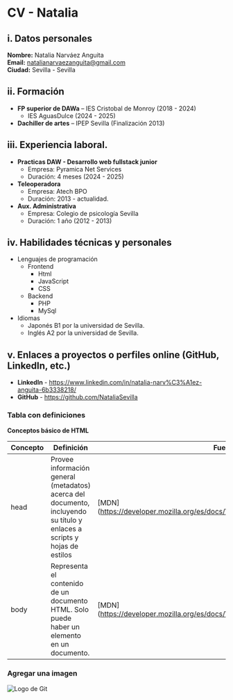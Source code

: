 # CV - Natalia


## i. Datos personales
**Nombre:** Natalia Narváez Anguita  
**Email:** natalianarvaezanguita@gmail.com  
**Ciudad:** Sevilla - Sevilla  

## ii. Formación
- **FP superior de DAWa** 
    – IES Cristobal de Monroy (2018 - 2024)
    - IES AguasDulce (2024 - 2025)  
- **Dachiller de artes** 
    – IPEP Sevilla  (Finalización 2013)  
## iii. Experiencia laboral. 
- **Practicas DAW - Desarrollo web fullstack junior**
    - Empresa: Pyramica Net Services
    - Duración: 4 meses (2024 - 2025)
- **Teleoperadora**
    - Empresa: Atech BPO
    - Duración: 2013 - actualidad.
- **Aux. Administrativa**
    - Empresa: Colegio de psicología Sevilla
    - Duración: 1 año (2012 - 2013)
    
## iv. Habilidades técnicas y personales ## 
- Lenguajes de programación
    - Frontend
        - Html
        - JavaScript
        - CSS
    - Backend
        - PHP
        - MySql
- Idiomas
    - Japonés B1 por la universidad de Sevilla.
    - Inglés A2 por la universidad de Sevilla.

## v. Enlaces a proyectos o perfiles online (GitHub, LinkedIn, etc.)  ##
- **LinkedIn** - <https://www.linkedin.com/in/natalia-narv%C3%A1ez-anguita-6b3338218/>
- **GitHub** - <https://github.com/NataliaSevilla>

### Tabla con definiciones ###

**Conceptos básico de HTML** 

| Concepto | Definición | Fuente |
| --------- | --------- | --------- |
| head | Provee información general (metadatos) acerca del documento, incluyendo su título y enlaces a scripts y hojas de estilos | [MDN] (https://developer.mozilla.org/es/docs/Web/HTML/Reference/Elements/head)|
| body | Representa el contenido de un documento HTML. Solo puede haber un elemento <body> en un documento. |  [MDN] (https://developer.mozilla.org/es/docs/Web/HTML/Reference/Elements/body)|

### Agregar una imagen ###

![Logo de Git](https://www.google.com/url?sa=i&url=https%3A%2F%2Fwww.pngwing.com%2Fes%2Fsearch%3Fq%3Dgit&psig=AOvVaw1l2J5CPlH3p-wCDpQ5IrQ6&ust=1757935572037000&source=images&cd=vfe&opi=89978449&ved=0CBUQjRxqFwoTCIDz-cCS2I8DFQAAAAAdAAAAABAE)